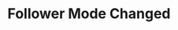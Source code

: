 ---
title: Follower Mode Changed
description: Trigger for when the Twitch Follower Mode is Changed
version: 0.2.3
twitchService: Chat Client
variables:
  - name: followerMode
    type: boolean
    description: The follower mode
    value: True
  - name: followerModeDuration
    type: number
    description: The follower mode duration
    value: 23
---